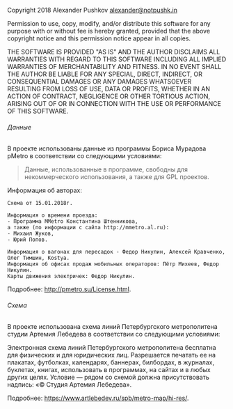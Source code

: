 Copyright 2018 Alexander Pushkov <alexander@notpushk.in>

Permission to use, copy, modify, and/or distribute this software for any purpose
with or without fee is hereby granted, provided that the above copyright notice
and this permission notice appear in all copies.

THE SOFTWARE IS PROVIDED "AS IS" AND THE AUTHOR DISCLAIMS ALL WARRANTIES WITH
REGARD TO THIS SOFTWARE INCLUDING ALL IMPLIED WARRANTIES OF MERCHANTABILITY AND
FITNESS. IN NO EVENT SHALL THE AUTHOR BE LIABLE FOR ANY SPECIAL, DIRECT,
INDIRECT, OR CONSEQUENTIAL DAMAGES OR ANY DAMAGES WHATSOEVER RESULTING FROM LOSS
OF USE, DATA OR PROFITS, WHETHER IN AN ACTION OF CONTRACT, NEGLIGENCE OR OTHER
TORTIOUS ACTION, ARISING OUT OF OR IN CONNECTION WITH THE USE OR PERFORMANCE OF
THIS SOFTWARE.


###### Данные

В проекте использованы данные из программы Бориса Мурадова pMetrо в соответствии
со следующими условиями:

> Данные, использованные в программе, свободны для некоммерческого
использования, а также для GPL проектов.

Информация об авторах:

```
Схема от 15.01.2018г.

Информация о времени проезда:
- Программа MMetro Константина Штенникова,
а также (по информации с сайта http://mmetro.al.ru):
- Михаил Жуков,
- Юрий Попов.

Информация о вагонах для пересадок - Федор Никулин, Алексей Кравченко, Олег Тимшин, Kostya.
Информация об офисах продаж мобильных операторов: Пётр Михеев, Федор Никулин.
Карты движения электричек: Федор Никулин.
```

Подробнее: <http://pmetro.su/License.html>.


###### Схема

В проекте использована схема линий Петербургского метрополитена студии Артемия
Лебедева в соответствии со следующими условиями:

Электронная схема линий Петербургского метрополитена бесплатна для физических и
для юридических лиц. Разрешается печатать ее на плакатах, футболках, календарях,
баннерах, билбордах, в журналах, буклетах, книгах, использовать в программах, на
сайтах и в любых других целях. Условие — рядом со схемой должна присутствовать
надпись: «© Студия Артемия Лебедева».

Подробнее: <https://www.artlebedev.ru/spb/metro-map/hi-res/>.